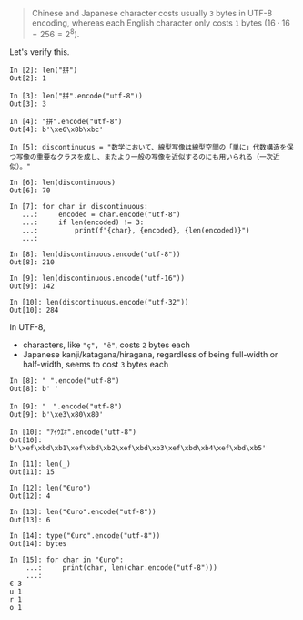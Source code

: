 > Chinese and Japanese character costs usually `3` bytes in UTF-8 encoding, whereas each English character only
> costs `1` bytes ($16\cdot 16 = 256 = 2^8$).

Let's verify this.

```ipython
In [2]: len("拼")
Out[2]: 1

In [3]: len("拼".encode("utf-8"))
Out[3]: 3

In [4]: "拼".encode("utf-8")
Out[4]: b'\xe6\x8b\xbc'

In [5]: discontinuous = "数学において、線型写像は線型空間の「単に」代数構造を保つ写像の重要なクラスを成し、またより一般の写像を近似するのにも用いられる（一次近似）。"

In [6]: len(discontinuous)
Out[6]: 70

In [7]: for char in discontinuous:
   ...:     encoded = char.encode("utf-8")
   ...:     if len(encoded) != 3:
   ...:         print(f"{char}, {encoded}, {len(encoded)}")
   ...:

In [8]: len(discontinuous.encode("utf-8"))
Out[8]: 210

In [9]: len(discontinuous.encode("utf-16"))
Out[9]: 142

In [10]: len(discontinuous.encode("utf-32"))
Out[10]: 284
```


In UTF-8,

- characters, like `"ç", "ê"`, costs `2` bytes each
- Japanese kanji/katagana/hiragana, regardless of being full-width or half-width,
  seems to cost `3` bytes each

```
In [8]: " ".encode("utf-8")
Out[8]: b' '

In [9]: "　".encode("utf-8")
Out[9]: b'\xe3\x80\x80'

In [10]: "ｱｲｳｴｵ".encode("utf-8")
Out[10]: b'\xef\xbd\xb1\xef\xbd\xb2\xef\xbd\xb3\xef\xbd\xb4\xef\xbd\xb5'

In [11]: len(_)
Out[11]: 15

In [12]: len("€uro")
Out[12]: 4

In [13]: len("€uro".encode("utf-8"))
Out[13]: 6

In [14]: type("€uro".encode("utf-8"))
Out[14]: bytes

In [15]: for char in "€uro":
    ...:     print(char, len(char.encode("utf-8")))
    ...:
€ 3
u 1
r 1
o 1
```
